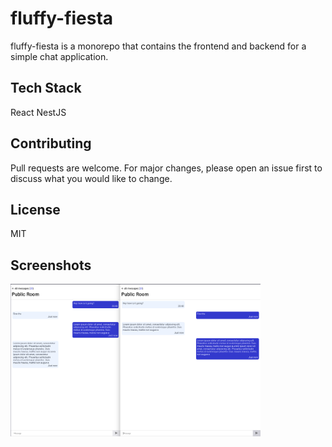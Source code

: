 # fluffy-fiesta

fluffy-fiesta is a monorepo that contains the frontend and backend for a simple chat application. 

## Tech Stack
React
NestJS

## Contributing
Pull requests are welcome. For major changes, please open an issue first to discuss  what you would like to change.

## License
MIT

## Screenshots
<p float="left">
  <img src="./docs/screenshot_1.png" width="400" />
</p>